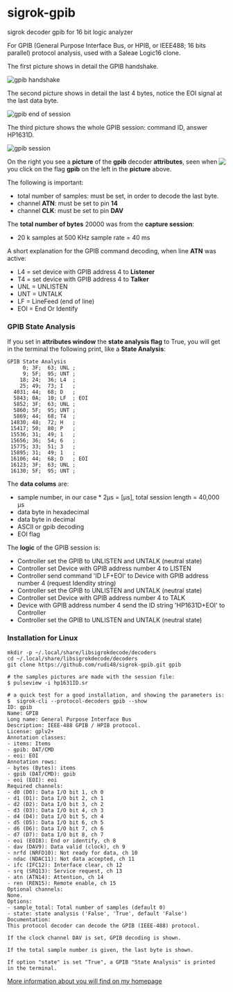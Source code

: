 # sigrok-gpib
sigrok decoder gpib for 16 bit logic analyzer

For GPIB (General Purpose Interface Bus, or HPIB, or IEEE488; 16 bits parallel) protocol analysis, used with a Saleae Logic16 clone.

The first picture shows in detail the GPIB handshake. 

![gpib handshake](https://github.com/rudi48/sigrok-gpib/blob/master/sigrok_decoder_gpib_handshake-940.png)

The second picture shows in detail the last 4 bytes, notice the EOI signal at the last data byte.

![gpib end of session](https://raw.githubusercontent.com/rudi48/sigrok-gpib/master/sigrok_decoder_gpib_end-940.png)

The third picture shows the whole GPIB session: command ID, answer HP1631D. 

![gpib session](https://raw.githubusercontent.com/rudi48/sigrok-gpib/master/sigrok_decoder_GPIB_940.png)

<img align="right" src="https://raw.githubusercontent.com/rudi48/sigrok-gpib/master/sigrok_decoder_GPIB_attributes-349.png">

On the right you see a __picture__ of the __gpib__ decoder __attributes__, seen when you click on the flag __gpib__ on the left in the __picture__ above.

The following is important:
 * total number of samples: must be set, in order to decode the last byte.
 * channel __ATN__: must be set to pin __14__
 * channel __CLK__: must be set to pin __DAV__

The __total number of bytes__ 20000 was from the __capture session__:
 * 20 k samples at 500 KHz sample rate = 40 ms

A short explanation for the GPIB command decoding, when line __ATN__ was active:
 * L4 = set device with GPIB address 4 to __Listener__
 * T4 = set device with GPIB address 4 to __Talker__
 * UNL = UNLISTEN
 * UNT = UNTALK
 * LF = LineFeed (end of line)
 * EOI = End Or Identify
  

### GPIB State Analysis
If you set in __attributes window__ the __state analysis flag__ to True, you will get in the terminal the following print, like a 
__State Analysis__:
```
GPIB State Analysis
     0; 3F;  63; UNL ;
     9; 5F;  95; UNT ;
    18; 24;  36; L4  ;
    25; 49;  73; I   ;
  4031; 44;  68; D   ;
  5843; 0A;  10; LF  ; EOI
  5852; 3F;  63; UNL ;
  5860; 5F;  95; UNT ;
  5869; 44;  68; T4  ;
 14830; 48;  72; H   ;
 15417; 50;  80; P   ;
 15536; 31;  49; 1   ;
 15656; 36;  54; 6   ;
 15775; 33;  51; 3   ;
 15895; 31;  49; 1   ;
 16106; 44;  68; D   ; EOI
 16123; 3F;  63; UNL ;
 16130; 5F;  95; UNT ;
```
The __data colums__ are: 
 * sample number, in our case * 2µs = [µs], total session length = 40,000 µs
 * data byte in hexadecimal
 * data byte in decimal
 * ASCII or gpib decoding
 * EOI flag

The __logic__ of the GPIB session is:
 * Controller set the GPIB to UNLISTEN and UNTALK (neutral state)
 * Controller set Device with GPIB address number 4 to LISTEN
 * Controller send command 'ID LF+EOI' to Device with GPIB address number 4 (request Idendity string)
 * Controller set the GPIB to UNLISTEN and UNTALK (neutral state)
 * Controller set Device with GPIB address number 4 to TALK
 * Device with GPIB address number 4 send the ID string 'HP1631D+EOI' to Controller
 * Controller set the GPIB to UNLISTEN and UNTALK (neutral state)
  

### Installation for Linux
```
mkdir -p ~/.local/share/libsigrokdecode/decoders
cd ~/.local/share/libsigrokdecode/decoders
git clone https://github.com/rudi48/sigrok-gpib.git gpib

# the samples pictures are made with the session file:
$ pulseview -i hp1631ID.sr

# a quick test for a good installation, and showing the parameters is:
$  sigrok-cli --protocol-decoders gpib --show
ID: gpib
Name: GPIB
Long name: General Purpose Interface Bus
Description: IEEE-488 GPIB / HPIB protocol.
License: gplv2+
Annotation classes:
- items: Items
- gpib: DAT/CMD
- eoi: EOI
Annotation rows:
- bytes (Bytes): items
- gpib (DAT/CMD): gpib
- eoi (EOI): eoi
Required channels:
- d0 (D0): Data I/O bit 1, ch 0
- d1 (D1): Data I/O bit 2, ch 1
- d2 (D2): Data I/O bit 3, ch 2
- d3 (D3): Data I/O bit 4, ch 3
- d4 (D4): Data I/O bit 5, ch 4
- d5 (D5): Data I/O bit 6, ch 5
- d6 (D6): Data I/O bit 7, ch 6
- d7 (D7): Data I/O bit 8, ch 7
- eoi (EOI8): End or identify, ch 8
- dav (DAV9): Data valid (clock), ch 9
- nrfd (NRFD10): Not ready for data, ch 10
- ndac (NDAC11): Not data accepted, ch 11
- ifc (IFC12): Interface clear, ch 12
- srq (SRQ13): Service request, ch 13
- atn (ATN14): Attention, ch 14
- ren (REN15): Remote enable, ch 15
Optional channels:
None.
Options:
- sample_total: Total number of samples (default 0)
- state: state analysis ('False', 'True', default 'False')
Documentation:
This protocol decoder can decode the GPIB (IEEE-488) protocol.

If the clock channel DAV is set, GPIB decoding is shown.

If the total sample number is given, the last byte is shown.

If option "state" is set "True", a GPIB "State Analysis" is printed
in the terminal.
```

[More information about you will find on my homepage](http://www.rudiswiki.de/wiki9/SigrokDecoderGPIB)
